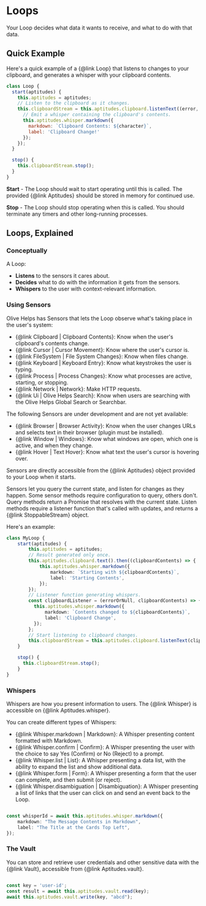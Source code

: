 # Loops

Your Loop decides what data it wants to receive, and what to do with that data.

## Quick Example

Here's a quick example of a {@link Loop} that listens to changes to your clipboard, and generates a whisper with your clipboard contents.

```javascript
class Loop {
  start(aptitudes) {
    this.aptitudes = aptitudes;
    // Listen to the clipboard as it changes.
    this.clipboardStream = this.aptitudes.clipboard.listenText((error, character) => {
      // Emit a whisper containing the clipboard's contents.
      this.aptitudes.whisper.markdown({
        markdown: `Clipboard Contents: ${character}`,
        label: 'Clipboard Change!'
      });
    });
  }

  stop() {
    this.clipboardStream.stop();
  }
}
```

**Start** - The Loop should wait to start operating until this is called. The provided {@link Aptitudes} should be stored in memory for continued use.

**Stop** - The Loop should stop operating when this is called. You should terminate any timers and other long-running processes.


## Loops, Explained

### Conceptually

A Loop:
 
- **Listens** to the sensors it cares about.
- **Decides** what to do with the information it gets from the sensors.
- **Whispers** to the user with context-relevant information.

### Using Sensors

Olive Helps has Sensors that lets the Loop observe what's taking place in the user's system:

- {@link Clipboard | Clipboard Contents}: Know when the user's clipboard's contents change.
- {@link Cursor | Cursor Movement}: Know where the user's cursor is.
- {@link FileSystem | File System Changes}: Know when files change.
- {@link Keyboard | Keyboard Entry}: Know what keystrokes the user is typing.
- {@link Process | Process Changes}: Know what processes are active, starting, or stopping.
- {@link Network | Network}: Make HTTP requests.
- {@link Ui | Olive Helps Search}: Know when users are searching with the Olive Helps Global Search or Searchbar.

The following Sensors are under development and are not yet available:

- {@link Browser | Browser Activity}: Know when the user changes URLs and selects text in their browser (plugin must be installed).
- {@link Window | Windows}: Know what windows are open, which one is active, and when they change.
- {@link Hover | Text Hover}: Know what text the user's cursor is hovering over.

Sensors are directly accessible from the {@link Aptitudes} object provided to your Loop when it starts.

Sensors let you query the current state, and listen for changes as they happen. Some sensor methods require configuration to query, others don't. Query methods return a Promise that resolves with the current state. Listen methods require a listener function that's called with updates, and returns a {@link StoppableStream} object.

Here's an example:

```typescript
class MyLoop {
    start(aptitudes) {
        this.aptitudes = aptitudes;
        // Result generated only once.
        this.aptitudes.clipboard.text().then((clipboardContents) => {
            this.aptitudes.whisper.markdown({
                markdown: `Starting with ${clipboardContents}`,
                label: 'Starting Contents',
            });
        });
        // Listener function generating whispers.
        const clipboardListener = (errorOrNull, clipboardContents) => {
          this.aptitudes.whisper.markdown({
              markdown: `Contents changed to ${clipboardContents}`,
              label: 'Clipboard Change',
          });
        };   
        // Start listening to clipboard changes.
        this.clipboardStream = this.aptitudes.clipboard.listenText(clipboardListener);
    }

    stop() {
      this.clipboardStream.stop();
    }
}

```

### Whispers

Whispers are how you present information to users. The {@link Whisper} is accessible on {@link Aptitudes.whisper}.

You can create different types of Whispers:

- {@link Whisper.markdown | Markdown}: A Whisper presenting content formatted with Markdown.
- {@link Whisper.confirm | Confirm}: A Whisper presenting the user with the choice to say Yes (Confirm) or No (Reject) to a prompt.
- {@link Whisper.list | List}: A Whisper presenting a data list, with the ability to expand the list and show additional data.
- {@link Whisper.form | Form}: A Whisper presenting a form that the user can complete, and then submit (or reject).
- {@link Whisper.disambiguation | Disambiguation}: A Whisper presenting a list of links that the user can click on and send an event back to the Loop.


```typescript

const whisperId = await this.aptitudes.whisper.markdown({
    markdown: "The Message Contents in Markdown",
    label: "The Title at the Cards Top Left",
});
```

### The Vault

You can store and retrieve user credentials and other sensitive data with the {@link Vault}, accessible from {@link Aptitudes.vault}.

```javascript

const key = 'user-id';
const result = await this.aptitudes.vault.read(key);
await this.aptitudes.vault.write(key, "abcd");
```